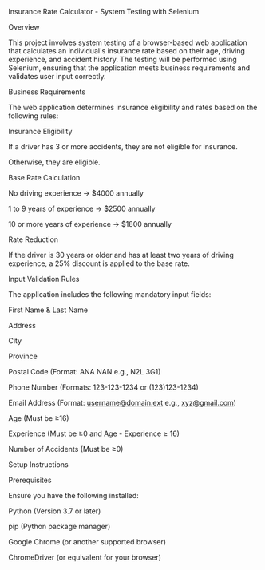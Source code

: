 Insurance Rate Calculator - System Testing with Selenium

Overview

This project involves system testing of a browser-based web application that calculates an individual's insurance rate based on their age, driving experience, and accident history. The testing will be performed using Selenium, ensuring that the application meets business requirements and validates user input correctly.

Business Requirements

The web application determines insurance eligibility and rates based on the following rules:

Insurance Eligibility

If a driver has 3 or more accidents, they are not eligible for insurance.

Otherwise, they are eligible.

Base Rate Calculation

No driving experience → $4000 annually

1 to 9 years of experience → $2500 annually

10 or more years of experience → $1800 annually

Rate Reduction

If the driver is 30 years or older and has at least two years of driving experience, a 25% discount is applied to the base rate.

Input Validation Rules

The application includes the following mandatory input fields:

First Name & Last Name

Address

City

Province

Postal Code (Format: ANA NAN e.g., N2L 3G1)

Phone Number (Formats: 123-123-1234 or (123)123-1234)

Email Address (Format: username@domain.ext e.g., xyz@gmail.com)

Age (Must be ≥16)

Experience (Must be ≥0 and Age - Experience ≥ 16)

Number of Accidents (Must be ≥0)

Setup Instructions

Prerequisites

Ensure you have the following installed:

Python (Version 3.7 or later)

pip (Python package manager)

Google Chrome (or another supported browser)

ChromeDriver (or equivalent for your browser)
